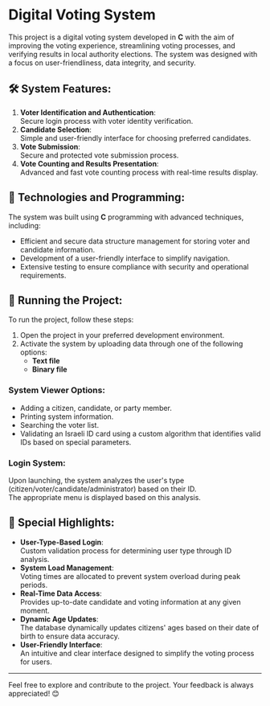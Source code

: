 # Digital Voting System  

This project is a digital voting system developed in **C** with the aim of improving the voting experience, streamlining voting processes, and verifying results in local authority elections. The system was designed with a focus on user-friendliness, data integrity, and security.  

## 🛠 System Features:  
1. **Voter Identification and Authentication**:  
   Secure login process with voter identity verification.  
2. **Candidate Selection**:  
   Simple and user-friendly interface for choosing preferred candidates.  
3. **Vote Submission**:  
   Secure and protected vote submission process.  
4. **Vote Counting and Results Presentation**:  
   Advanced and fast vote counting process with real-time results display.  

## 🔧 Technologies and Programming:  
The system was built using **C** programming with advanced techniques, including:  
- Efficient and secure data structure management for storing voter and candidate information.  
- Development of a user-friendly interface to simplify navigation.  
- Extensive testing to ensure compliance with security and operational requirements.  

## 🚀 Running the Project:  
To run the project, follow these steps:  
1. Open the project in your preferred development environment.  
2. Activate the system by uploading data through one of the following options:  
   - **Text file**  
   - **Binary file**  

### System Viewer Options:  
- Adding a citizen, candidate, or party member.  
- Printing system information.  
- Searching the voter list.  
- Validating an Israeli ID card using a custom algorithm that identifies valid IDs based on special parameters.  

### Login System:  
Upon launching, the system analyzes the user's type (citizen/voter/candidate/administrator) based on their ID.  
The appropriate menu is displayed based on this analysis.  

## 🌟 Special Highlights:  
- **User-Type-Based Login**:  
  Custom validation process for determining user type through ID analysis.  
- **System Load Management**:  
  Voting times are allocated to prevent system overload during peak periods.  
- **Real-Time Data Access**:  
  Provides up-to-date candidate and voting information at any given moment.  
- **Dynamic Age Updates**:  
  The database dynamically updates citizens' ages based on their date of birth to ensure data accuracy.  
- **User-Friendly Interface**:  
  An intuitive and clear interface designed to simplify the voting process for users.  

---

Feel free to explore and contribute to the project. Your feedback is always appreciated! 😊
